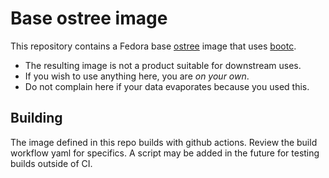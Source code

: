 # Base ostree image

This repository contains a Fedora base [ostree][1] image that uses [bootc][2].
  - The resulting image is not a product suitable for downstream uses.
  - If you wish to use anything here, you are *on your own*.
  - Do not complain here if your data evaporates because you used this.

## Building

The image defined in this repo builds with github actions. Review the build workflow yaml for specifics. A script may be added in the future for testing builds outside of CI.

[1]: https://coreos.github.io/rpm-ostree/
[2]: https://github.com/containers/bootc
